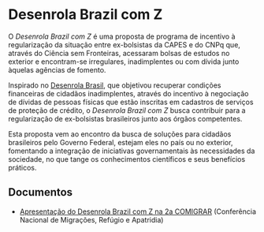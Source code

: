 # Desenrola Brazil com Z

O _Desenrola Brazil com Z_ é uma proposta de programa de incentivo à regularização da situação entre ex-bolsistas da CAPES e do CNPq que, através do Ciência sem Fronteiras, acessaram bolsas de estudos no exterior e encontram-se irregulares, inadimplentes ou com dívida junto àquelas agências de fomento.

Inspirado no [Desenrola Brasil](https://desenrola.gov.br/), que objetivou recuperar condições financeiras de cidadãos inadimplentes, através do incentivo à negociação de dívidas de pessoas físicas que estão inscritas em cadastros de serviços de proteção de crédito, o _Desenrola Brazil com Z_ busca contribuir para a regularização de ex-bolsistas brasileiros junto aos órgãos competentes.

Esta proposta vem ao encontro da busca de soluções para cidadãos brasileiros pelo Governo Federal, estejam eles no país ou no exterior, fomentando a integração de iniciativas governamentais às necessidades da sociedade, no que tange os
conhecimentos científicos e seus benefícios práticos.

## Documentos

- [Apresentação do Desenrola Brazil com Z na 2a COMIGRAR] (Conferência Nacional de Migrações, Refúgio e Apatridia)

[Apresentação do Desenrola Brazil com Z na 2a COMIGRAR]: https://docs.google.com/presentation/d/1TGYx8jNWBtJ-0ttAUHGiJJtpqvqaPys7mpt9dSGGF1c/view